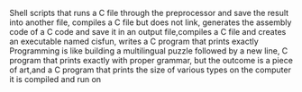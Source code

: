 Shell scripts that runs a C file through the preprocessor and save the result into another file, compiles a C file but does not link, generates the assembly code of a C code and save it in an output file,compiles a C file and creates an executable named cisfun, writes a C program that prints exactly Programming is like building a multilingual puzzle followed by a new line, C program that prints exactly with proper grammar, but the outcome is a piece of art,and a C program that prints the size of various types on the computer it is compiled and run on
